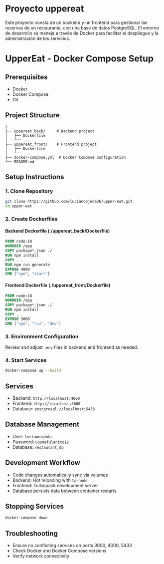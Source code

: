 # Proyecto uppereat

Este proyecto consta de un backend y un frontend para gestionar las reservas de un restaurante, con una base de datos PostgreSQL. El entorno de desarrollo se maneja a través de Docker para facilitar el despliegue y la administración de los servicios.

# UpperEat - Docker Compose Setup

## Prerequisites
- Docker
- Docker Compose
- Git

## Project Structure
```
/
├── uppereat_back/     # Backend project
│   ├── Dockerfile
│   └── ...
├── uppereat_front/    # Frontend project
│   ├── Dockerfile
│   └── ...
├── docker-compose.yml  # Docker Compose configuration
└── README.md
```

## Setup Instructions

### 1. Clone Repository
```bash
git clone https://github.com/lucianoojeda36/upper-eat.git
cd upper-eat
```

### 2. Create Dockerfiles

#### Backend Dockerfile (./uppereat_back/Dockerfile)
```dockerfile
FROM node:18
WORKDIR /app
COPY package*.json ./
RUN npm install
COPY . .
RUN npm run generate
EXPOSE 4000
CMD ["npm", "start"]
```

#### Frontend Dockerfile (./uppereat_front/Dockerfile)
```dockerfile
FROM node:18
WORKDIR /app
COPY package*.json ./
RUN npm install
COPY . .
EXPOSE 3000
CMD ["npm", "run", "dev"]
```

### 3. Environment Configuration
Review and adjust `.env` files in backend and frontend as needed.

### 4. Start Services
```bash
docker-compose up --build
```

## Services
- Backend: `http://localhost:4000`
- Frontend: `http://localhost:3000`
- Database: `postgresql://localhost:5433`

## Database Management
- User: `lucianoojeda`
- Password: `Cosmefulanito12`
- Database: `restaurant_db`

## Development Workflow
- Code changes automatically sync via volumes
- Backend: Hot reloading with `ts-node`
- Frontend: Turbopack development server
- Database persists data between container restarts

## Stopping Services
```bash
docker-compose down
```

## Troubleshooting
- Ensure no conflicting services on ports 3000, 4000, 5433
- Check Docker and Docker Compose versions
- Verify network connectivity